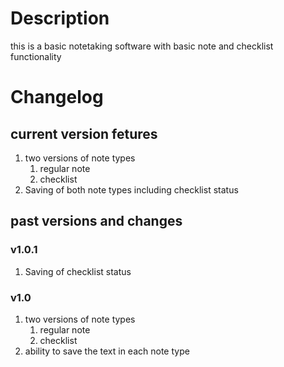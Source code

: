 # Description 

this is a basic notetaking software with basic note and checklist functionality 

# Changelog

## current version fetures 

 1. two versions of note types
      1. regular note
      2. checklist
 2. Saving of both note types including checklist status 

## past versions and changes 

  ### v1.0.1

  1. Saving of checklist status 
  
  ### v1.0

  1. two versions of note types
      1. regular note
      2. checklist
  2. ability to save the text in each note type

  